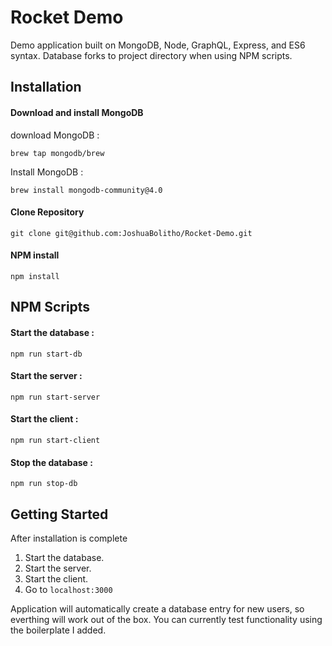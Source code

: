 
# Rocket Demo
Demo application built on MongoDB, Node, GraphQL, Express, and ES6 syntax. Database forks to project directory when using NPM scripts.


## Installation

#### Download and install MongoDB

download MongoDB :

```brew tap mongodb/brew```

Install MongoDB :

```brew install mongodb-community@4.0```

####  Clone Repository
```git clone git@github.com:JoshuaBolitho/Rocket-Demo.git ```

####  NPM install
```npm install```
<br/>

## NPM Scripts


#### Start the database :

```npm run start-db```


#### Start the server :

```npm run start-server```


#### Start the client :

```npm run start-client```


#### Stop the database :

```npm run stop-db```
<br/>

## Getting Started
After installation is complete

1. Start the database.
2. Start the server.
3. Start the client.
4. Go to ```localhost:3000```

Application will automatically create a database entry for new users, so everthing will work out of the box. You can currently test functionality using the boilerplate I added.

<br/>
